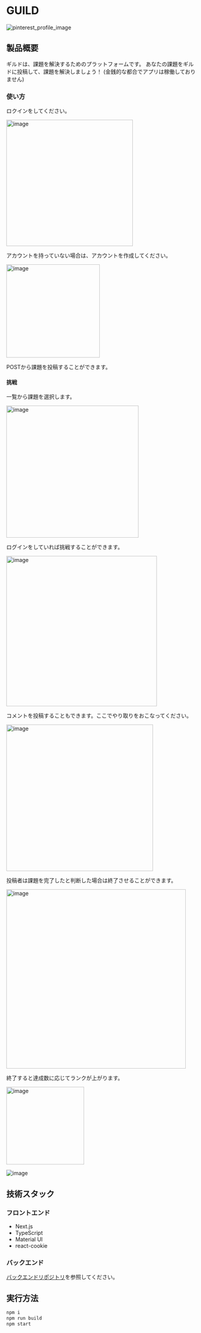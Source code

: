 # GUILD

![pinterest_profile_image](https://github.com/yuorei/guild-front/assets/108039575/ea2bcc14-da1b-4f43-ab84-0dbcbc378962)

## 製品概要

ギルドは、課題を解決するためのプラットフォームです。 あなたの課題をギルドに投稿して、課題を解決しましょう！
(金銭的な都合でアプリは稼働しておりません)

### 使い方

ロクインをしてください。

<img width="332" alt="image" src="https://github.com/yuorei/guild-front/assets/108039575/7bdab01f-3144-4f26-a9d4-b74e2f082f89">

アカウントを持っていない場合は、アカウントを作成してください。

<img width="245" alt="image" src="https://github.com/yuorei/guild-front/assets/108039575/5bd8c636-c0bc-4242-9575-d448529b129d">

POSTから課題を投稿することができます。

#### 挑戦

一覧から課題を選択します。

<img width="347" alt="image" src="https://github.com/yuorei/guild-front/assets/108039575/4e299301-0f9e-4f36-abb1-bb7a351a0598">

ログインをしていれば挑戦することができます。

<img width="395" alt="image" src="https://github.com/yuorei/guild-front/assets/108039575/ef1b49e1-fd23-4b96-9e97-d9b42bd82abd">

コメントを投稿することもできます。ここでやり取りをおこなってください。

<img width="385" alt="image" src="https://github.com/yuorei/guild-front/assets/108039575/b9bbcca4-cc5b-4f99-bd1d-4ec6441f1adb">

投稿者は課題を完了したと判断した場合は終了させることができます。

<img width="471" alt="image" src="https://github.com/yuorei/guild-front/assets/108039575/ae47c420-0a63-4dc5-ad84-cb08755c9bb1">

終了すると達成数に応じてランクが上がります。

<img width="204" alt="image" src="https://github.com/yuorei/guild-front/assets/108039575/a67b90a1-039d-4bb7-943b-9a29cd180d16">

![image](https://github.com/yuorei/guild-front/assets/108039575/69e9da86-5cf4-4b21-95a1-19d6a6d2bf94)

## 技術スタック

### フロントエンド

- Next.js
- TypeScript
- Material UI
- react-cookie

### バックエンド

[バックエンドリポジトリ](https://github.com/yuorei/guild-back)を参照してください。

## 実行方法

```bash
npm i
npm run build
npm start
```
